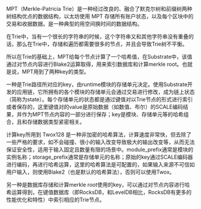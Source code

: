 MPT（Merkle-Patricia Trie）是一种经过改良的、融合了默克尔树和前缀树两种树结构优点的数据结构，以太坊使用 MPT 存储所有账户状态，以及每个区块中的交易和收据数据。是一种典型的用空间换时间的数据结构。

在Trie中，当有一个很长的字符串的时候，这个字符串又和其他字符串没有重叠的话，那么在Trie中，存储和遍历都需要很多的节点，并且会导致Trie树不平衡。

所以在Trie的基础上，MPT给每个节点计算了一个哈希值，在Substrate中，该值通过对节点内容进行Blake2运算取得，用来索引数据库和计算merkle root。也就是说，MPT用到了两种key的类型。

一种是Trie路径所对应的key，由runtime模块的存储单元决定。使用Substrate开发的应用链，它所拥有的各个模块的存储单元会通过交易进行修改，成为链上状态（简称为state）。每个存储单元的状态都是通过键值对以Trie节点的形式进行索引或者保存的，这里键值对的value是原始数据（如数值、布尔）的SCALE编码结果，并作为MPT节点内容的一部分进行保存；key是模块、存储单元等的哈希组合，且和存储数据类型紧密相关。

计算key所用到 Twox128 是一种非加密的哈希算法，计算速度非常快，但去除了一些严格的要求，如不会碰撞、很小的输入改变导致极大的输出改变等，从而无法保证安全性，适用于输入固定且数量有限的场景中。module_prefix通常是模块的实例名称；storage_prefix通常是存储单元的名称；原始的key通过SCALE编码器进行编码，再进行哈希运算，这里的哈希算法是可配置的，如果输入来源不可信如用户输入，则使用Blake2（也是默认的哈希算法），否则可以使用Twox。

另一种是数据库存储和计算merkle root使用的key，可以通过对节点内容进行哈希运算得到，在键值数据库（即RocksDB，和LevelDB相比，RocksDB有更多的性能优化和特性）中索引相应的Trie节点。
